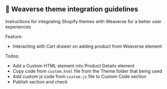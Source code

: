 ## 📗 Weaverse theme integration guidelines

Instructions for integrating Shopify themes with Weaverse for a better user experiences

Feature:
- Interacting with Cart drawer on adding product from Weaverse element

Todos:
- Add a Custom HTML element into Product Details element
- Copy code from `custom.html` file from the Theme folder that being used
- Add custom js code from `custom.js` file to Custom Code section
- Publish section and check
